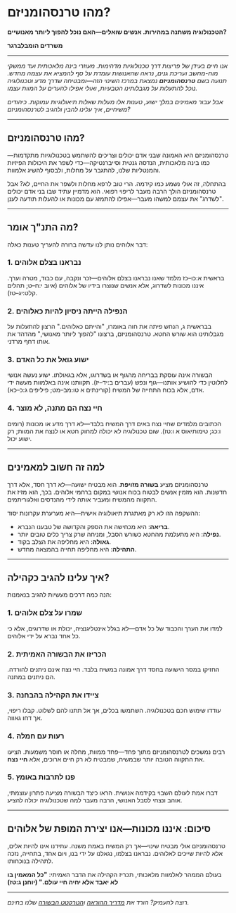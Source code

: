 # מהו טרנסהומניזם?

**הטכנולוגיה משתנה במהירות. אנשים שואלים—האם נוכל להפוך ליותר מאנושיים?**

**משרדים הומבלברגר**

---

_אנו חיים בעידן של פריצות דרך טכנולוגיות מדהימות. מעוזרי בינה מלאכותית ועד ממשקי מוח-מחשב ועריכת גנים, נראה שהאנושות עומדת על סף להמציא את עצמה מחדש. תנועה בשם **טרנסהומניזם** נמצאת במרכז השינוי הזה—ומבטיחה שדרך מדע וטכנולוגיה נוכל להתעלות על מגבלותינו הטבעיות, ואולי אפילו להערים על המוות עצמו._

_אבל עבור מאמינים במלך ישוע, טענות אלו מעלות שאלות תיאולוגיות עמוקות. כיהודים משיחיים, איך עלינו להבין ולהגיב לטרנסהומניזם?_

---

## מהו טרנסהומניזם?

טרנסהומניזם היא האמונה שבני אדם יכולים וצריכים להשתמש בטכנולוגיות מתקדמות—כמו בינה מלאכותית, הנדסה גנטית וסייברנטיקה—כדי לשפר את היכולות הפיזיות והמנטליות שלנו, להתגבר על מחלות, ולבסוף להשיג אלמוות.

בהתחלה, זה אולי נשמע כמו קידמה. הרי טוב לרפא מחלות ולשפר את החיים, לא? אבל טרנסהומניזם הולך הרבה מעבר לריפוי רפואי. הוא מדמיין עתיד שבו בני אדם יכולים "לשדרג" את עצמם למשהו מעבר—אפילו להתמזג עם מכונות או להעלות תודעה לענן.

---

## מה התנ"ך אומר?

דבר אלוהים נותן לנו עדשה ברורה להעריך טענות כאלה:

### 1. נבראנו בצלם אלוהים

בראשית א:כו–כז מלמד שאנו נבראנו בצלם אלוהים—זכר ונקבה, עם כבוד, מטרה וערך. איננו מכונות לשדרוג, אלא אנשים שנוצרו בידיו של אלוהים (איוב י:ח–ט; תהלים קלט:יג–טז).

### 2. הנפילה הייתה ניסיון להיות כאלוהים

בבראשית ג, הנחש פיתה את חוה באומרו, "והייתם כאלוהים." הרצון להתעלות על מגבלותינו הוא שורש החטא. טרנסהומניזם, ברצונו "להפוך ליותר מאנושי," מהדהד את אותו דחף מרדני.

### 3. ישוע גואל את כל האדם

הבשורה אינה עוסקת בבריחה מהגוף או בשדרוגו, אלא בגאולתו. ישוע נעשה אנושי לחלוטין כדי להושיע אותנו—גוף ונפש (עברים ב:יד–יז). תקוותנו אינה באלמוות מעשה ידי אדם, אלא בכוח התחייה של המשיח (קורינתים א טו:מב–מט; פיליפים ג:כ–כא).

### 4. חיי נצח הם מתנה, לא מוצר

הכתובים מלמדים שחיי נצח באים דרך המשיח בלבד—לא דרך מדע או מכונות (רומים ו:כג; טימותיאוס א ו:טז). שום טכנולוגיה לא יכולה למחוק חטא או לנצח את המוות; רק ישוע יכול.

---

## למה זה חשוב למאמינים

טרנסהומניזם מציע **בשורה מזויפת**. הוא מבטיח ישועה—לא דרך חסד, אלא דרך חדשנות. הוא מזמין אנשים לבטוח בכוח אנושי במקום ברחמי אלוהים. בכך, הוא מזיז את התקווה מהמשיח ומעביר אותה לידי מהנדסים ואלגוריתמים.

ההשקפה הזו לא רק מאתגרת תיאולוגיה אישית—היא מערערת עקרונות יסוד:

* **בריאה**: היא מכחישה את הספק והקדושה של טבענו הנברא.
* **נפילה**: היא מתעלמת מהחטא כשורש הסבל, ומניחה שרק צריך כלים טובים יותר.
* **גאולה**: היא מחליפה את הצלב בקוד.
* **התהילה**: היא מחליפה תחייה בהמצאה מחדש.

---

## איך עלינו להגיב כקהילה?

הנה כמה דרכים מעשיות להגיב בנאמנות:

### 1. שמרו על צלם אלוהים

למדו את הערך והכבוד של כל אדם—לא בגלל אינטליגנציה, יכולת או שדרוגים, אלא כי כל אחד נברא על ידי אלוהים.

### 2. הכריזו את הבשורה האמיתית

החזיקו במסר הישועה בחסד דרך אמונה במשיח בלבד. חיי נצח אינם ניתנים להורדה. הם ניתנים במתנה.

### 3. ציידו את הקהילה בהבחנה

עודדו שימוש חכם בטכנולוגיה. השתמשו בכלים, אך אל תתנו להם לשלוט. קבלו ריפוי, אך דחו גאווה.

### 4. רעות עם חמלה

רבים נמשכים לטרנסהומניזם מתוך פחד—פחד ממוות, מחלה או חוסר משמעות. הציעו את התקווה הטובה יותר שבמשיח, שמבטיח לא רק חיים ארוכים, אלא **חיי נצח**.

### 5. פנו לתרבות באומץ

דברו אמת לעולם השבוי בקידמה אנושית. הראו כיצד הבשורה מציעה פתרון עוצמתי, אוהב ונצחי לסבל האנושי, הרבה מעבר למה שטכנולוגיה יכולה להציע.

---

## סיכום: איננו מכונות—אנו יצירת המופת של אלוהים

טרנסהומניזם אולי מבטיח שינוי—אך רק המשיח באמת משנה. עתידנו אינו להיות אלים, אלא להיות שייכים לאלוהים. נבראנו בצלמו, נגאלנו על ידי בנו, ויום אחד, בתחייה, נזכה לתהילה בנוכחותו.

בעולם הממהר לאלמוות מלאכותי, תכריז הקהילה את הדבר האמיתי: **"כל המאמין בו לא יאבד אלא יחיה חיי עולם." (יוחנן ג:טז)**

---

*רוצה להעמיק? הורד את [מדריך ההוראה](../../assets/Transhumanism-Teaching-Guide.pdf) ו[הטרקטט הבשורה](../../assets/Transhumanism-Evangelism-Tract.pdf) שלנו בחינם.* 
